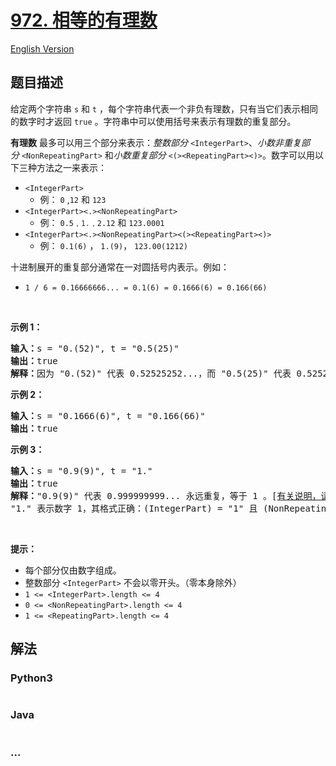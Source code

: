 # [972. 相等的有理数](https://leetcode.cn/problems/equal-rational-numbers)

[English Version](/solution/0900-0999/0972.Equal%20Rational%20Numbers/README_EN.md)

## 题目描述

<!-- 这里写题目描述 -->

<p>给定两个字符串&nbsp;<code>s</code>&nbsp;和&nbsp;<code>t</code>&nbsp;，每个字符串代表一个非负有理数，只有当它们表示相同的数字时才返回 <code>true</code>&nbsp;。字符串中可以使用括号来表示有理数的重复部分。</p>

<p><strong>有理数</strong>&nbsp;最多可以用三个部分来表示：<em>整数部分</em>&nbsp;<code>&lt;IntegerPart&gt;</code>、<em>小数非重复部分</em>&nbsp;<code>&lt;NonRepeatingPart&gt;</code>&nbsp;和<em>小数重复部分</em>&nbsp;<code>&lt;(&gt;&lt;RepeatingPart&gt;&lt;)&gt;</code>。数字可以用以下三种方法之一来表示：</p>

<ul>
	<li><code>&lt;IntegerPart&gt;</code>&nbsp;
    <ul>
    	<li>例：&nbsp;<code>0</code>&nbsp;,<code>12</code>&nbsp;和&nbsp;<code>123</code>&nbsp;</li>
    </ul>
    </li>
    <li><code>&lt;IntegerPart&gt;&lt;.&gt;&lt;NonRepeatingPart&gt;</code>
    <ul>
    	<li>例： <code>0.5<font color="#333333"><font face="Helvetica Neue, Helvetica, Arial, sans-serif"><span style="font-size:14px"><span style="background-color:#ffffff">&nbsp;, </span></span></font></font></code><font color="#333333"><font face="Helvetica Neue, Helvetica, Arial, sans-serif"><span style="font-size:14px"><span style="background-color:#ffffff"><code>1.</code>&nbsp;,&nbsp;</span></span></font></font><code>2.12</code>&nbsp;和&nbsp;<code>123.0001</code></li>
    </ul>
    </li>
    <li><code>&lt;IntegerPart&gt;&lt;.&gt;&lt;NonRepeatingPart&gt;&lt;(&gt;&lt;RepeatingPart&gt;&lt;)&gt;</code>&nbsp;
    <ul>
    	<li>例： <code>0.1(6)</code> ， <code>1.(9)</code>， <code>123.00(1212)</code></li>
    </ul>
    </li>
</ul>

<p>十进制展开的重复部分通常在一对圆括号内表示。例如：</p>

<ul>
	<li><code>1 / 6 = 0.16666666... = 0.1(6) = 0.1666(6) = 0.166(66)</code></li>
</ul>

<p>&nbsp;</p>

<p><strong>示例 1：</strong></p>

<pre>
<strong>输入：</strong>s = "0.(52)", t = "0.5(25)"
<strong>输出：</strong>true
<strong>解释：</strong>因为 "0.(52)" 代表 0.52525252...，而 "0.5(25)" 代表 0.52525252525.....，则这两个字符串表示相同的数字。
</pre>

<p><strong>示例 2：</strong></p>

<pre>
<strong>输入：</strong>s = "0.1666(6)", t = "0.166(66)"
<strong>输出：</strong>true
</pre>

<p><strong>示例 3：</strong></p>

<pre>
<strong>输入：</strong>s = "0.9(9)", t = "1."
<strong>输出：</strong>true
<strong>解释：</strong>"0.9(9)" 代表 0.999999999... 永远重复，等于 1 。[<a href="https://baike.baidu.com/item/0.999…/5615429?fr=aladdin" target="_blank">有关说明，请参阅此链接</a>]
"1." 表示数字 1，其格式正确：(IntegerPart) = "1" 且 (NonRepeatingPart) = "" 。</pre>

<p>&nbsp;</p>

<p><strong>提示：</strong></p>

<ul>
	<li>每个部分仅由数字组成。</li>
	<li>整数部分&nbsp;<code>&lt;IntegerPart&gt;</code>&nbsp;不会以零开头。（零本身除外）</li>
	<li><code>1 &lt;= &lt;IntegerPart&gt;.length &lt;= 4 </code></li>
	<li><code>0 &lt;= &lt;NonRepeatingPart&gt;.length &lt;= 4 </code></li>
	<li><code>1 &lt;= &lt;RepeatingPart&gt;.length &lt;= 4 </code></li>
</ul>
<span style="display:block"><span style="height:0px"><span style="position:absolute">​​​​​</span></span></span>

## 解法

<!-- 这里可写通用的实现逻辑 -->

<!-- tabs:start -->

### **Python3**

<!-- 这里可写当前语言的特殊实现逻辑 -->

```python


```

### **Java**

<!-- 这里可写当前语言的特殊实现逻辑 -->

```java


```

### **...**

```


```

<!-- tabs:end -->
